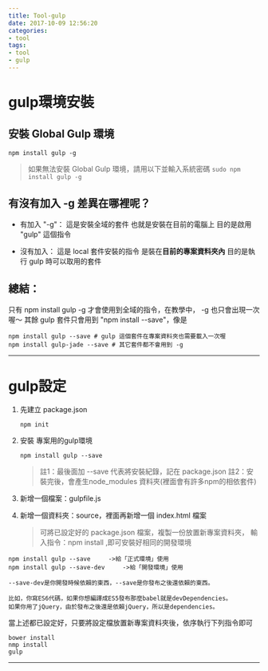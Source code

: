 ```yaml
---
title: Tool-gulp
date: 2017-10-09 12:56:20
categories: 
- tool
tags:
- tool
- gulp
---
```


# gulp環境安裝

## 安裝 Global Gulp 環境
`npm install gulp -g` 

> 如果無法安裝  Global Gulp 環境，請用以下並輸入系統密碼
> `sudo npm install gulp -g`

<!-- more -->

 ## 有沒有加入 -g 差異在哪裡呢？

- 有加入 "-g"：
這是安裝全域的套件
也就是安裝在目前的電腦上
目的是啟用 "gulp" 這個指令

- 沒有加入：
這是 local 套件安裝的指令
是裝在**目前的專案資料夾內**
目的是執行 gulp 時可以取用的套件

## 總結：
只有 npm install gulp -g  才會使用到全域的指令，在教學中， -g 也只會出現一次喔～
其餘 gulp 套件只會用到 "npm install --save"，像是

``` 
npm install gulp --save # gulp 這個套件在專案資料夾也需要載入一次喔
npm install gulp-jade --save # 其它套件都不會用到 -g
```

***

# gulp設定

1. 先建立 package.json

    `npm init`

2. 安裝 專案用的gulp環境

    `npm install gulp --save`

    > 註1：最後面加 --save 代表將安裝紀錄，記在 package.json
    > 註2：安裝完後，會產生node_modules 資料夾(裡面會有許多npm的相依套件)

3. 新增一個檔案：gulpfile.js
4. 新增一個資料夾：source，裡面再新增一個 index.html 檔案

    > 可將已設定好的 package.json 檔案，複製一份放置新專案資料夾，
    > 輸入指令：npm install ,即可安裝好相同的開發環境


```
npm install gulp --save		->給「正式環境」使用
npm install gulp --save-dev     ->給「開發環境」使用

--save-dev是你開發時候依賴的東西，--save是你發布之後還依賴的東西。

比如，你寫ES6代碼，如果你想編譯成ES5發布那麼babel就是devDependencies。
如果你用了jQuery，由於發布之後還是依賴jQuery，所以是dependencies。
```



當上述都已設定好，只要將設定檔放置新專案資料夾後，依序執行下列指令即可

```
bower install
nmp install
gulp
```
***

